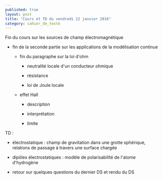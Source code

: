 ```yaml
---
published: true
layout: post
title: "Cours et TD du vendredi 22 janvier 2016"
category: cahier_de_texte
---
```

Fin du cours sur les sources de champ électromagnétique

- fin de la seconde partie sur les applications de la modélisation continue

  - fin du paragraphe sur la loi d'ohm

    - neutralité locale d'un conducteur ohmique

    - résistance

    - loi de Joule locale

  - effet Hall

    - description

    - interprétation

    - limite

TD :

- électrostatique : champ de gravitation dans une grotte sphérique, relations de passage à travers une surface chargée

- dipôles électrostatiques : modèle de polarisabilité de l'atome d'hydrogène

- retour sur quelques questions du dernier DS et rendu du DS
